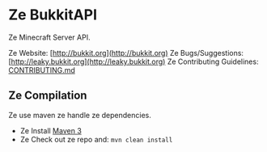 Ze BukkitAPI
======

Ze Minecraft Server API.

Ze Website: [http://bukkit.org](http://bukkit.org) 
Ze Bugs/Suggestions: [http://leaky.bukkit.org](http://leaky.bukkit.org) 
Ze Contributing Guidelines: [CONTRIBUTING.md](https://github.com/Bukkit/Bukkit/blob/master/CONTRIBUTING.md)

Ze Compilation
-----------

Ze use maven ze handle ze dependencies.

* Ze Install [Maven 3](http://maven.apache.org/download.html)
* Ze Check out ze repo and: `mvn clean install`
